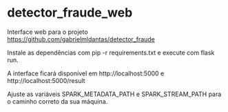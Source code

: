 # detector_fraude_web

Interface web para o projeto https://github.com/gabrielmldantas/detector_fraude

Instale as dependências com pip -r requirements.txt e execute com flask run.

A interface ficará disponível em http://localhost:5000 e http://localhost:5000/result

Ajuste as variáveis SPARK_METADATA_PATH e SPARK_STREAM_PATH para o caminho correto da sua máquina.
